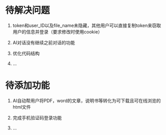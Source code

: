 # 待解决问题
1. token和user_ID以及file_name未隐藏，其他用户可以直接复制token来窃取用户的信息并登录（要求修改时使用cookie）

2. AI对话没有继续之前对话的功能

3. 优化代码结构

4. ...

# 待添加功能
1. AI自动帮用户将PDF，word的文章，说明书等转化为可下载且可在线浏览的html文件

2. 完成手机验证码登录功能

3. ...
